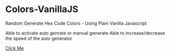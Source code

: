 # Colors-VanillaJS

Random Generate Hex Code Colors - Using Plain Vanilla Javascript

Able to activate auto genrate or manual generate
Able to increase/decrease the speed of the auto generator

[Click Me](https://variabl3x.github.io/Colors-VanillaJS/color.html "Colors-VanillaJS")
